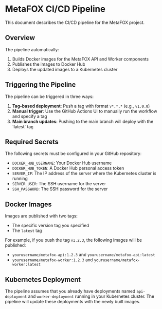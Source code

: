 # MetaFOX CI/CD Pipeline

This document describes the CI/CD pipeline for the MetaFOX project.

## Overview

The pipeline automatically:

1. Builds Docker images for the MetaFOX API and Worker components
2. Publishes the images to Docker Hub
3. Deploys the updated images to a Kubernetes cluster

## Triggering the Pipeline

The pipeline can be triggered in three ways:

1. **Tag-based deployment**: Push a tag with format `v*.*.*` (e.g., `v1.0.0`)
2. **Manual trigger**: Use the GitHub Actions UI to manually run the workflow and specify a tag
3. **Main branch updates**: Pushing to the main branch will deploy with the 'latest' tag

## Required Secrets

The following secrets must be configured in your GitHub repository:

- `DOCKER_HUB_USERNAME`: Your Docker Hub username
- `DOCKER_HUB_TOKEN`: A Docker Hub personal access token
- `SERVER_IP`: The IP address of the server where the Kubernetes cluster is running
- `SERVER_USER`: The SSH username for the server
- `SSH_PASSWORD`: The SSH password for the server

## Docker Images

Images are published with two tags:
- The specific version tag you specified
- The `latest` tag

For example, if you push the tag `v1.2.3`, the following images will be published:
- `yourusername/metafox-api:1.2.3` and `yourusername/metafox-api:latest`
- `yourusername/metafox-worker:1.2.3` and `yourusername/metafox-worker:latest`

## Kubernetes Deployment

The pipeline assumes that you already have deployments named `api-deployment` and `worker-deployment` running in your Kubernetes cluster. The pipeline will update these deployments with the newly built images.
